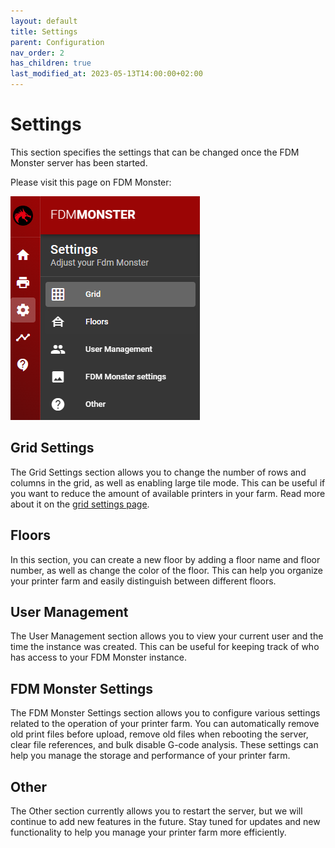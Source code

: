 ```yaml
---
layout: default
title: Settings
parent: Configuration
nav_order: 2
has_children: true
last_modified_at: 2023-05-13T14:00:00+02:00
---
```


# Settings

This section specifies the settings that can be changed once the FDM Monster server has been started.

Please visit this page on FDM Monster:

![Image](../../images/settings.png)

## Grid Settings
The Grid Settings section allows you to change the number of rows and columns in the grid, as well as enabling large tile mode. This can be useful if you want to reduce the amount of available printers in your farm.
Read more about it on the [grid settings page](grid_settings.md).

## Floors

In this section, you can create a new floor by adding a floor name and floor number, as well as change the color of the floor. This can help you organize your printer farm and easily distinguish between different floors.

## User Management

The User Management section allows you to view your current user and the time the instance was created. This can be useful for keeping track of who has access to your FDM Monster instance.

## FDM Monster Settings

The FDM Monster Settings section allows you to configure various settings related to the operation of your printer farm. You can automatically remove old print files before upload, remove old files when rebooting the server, clear file references, and bulk disable G-code analysis. These settings can help you manage the storage and performance of your printer farm.

## Other

The Other section currently allows you to restart the server, but we will continue to add new features in the future. Stay tuned for updates and new functionality to help you manage your printer farm more efficiently.
